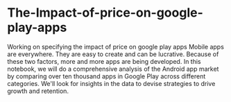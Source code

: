 # The-Impact-of-price-on-google-play-apps
Working on specifying the impact of price on google play apps
Mobile apps are everywhere. They are easy to create and can be lucrative.
Because of these two factors, more and more apps are being developed. 
In this notebook, we will do a comprehensive analysis of the Android app market by comparing over ten thousand apps in Google Play across different categories. 
We'll look for insights in the data to devise strategies to drive growth and retention.
